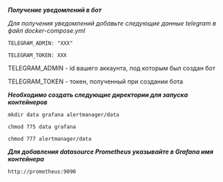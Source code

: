 ***Получение уведомлений в бот***

*Для получения уведомлений добавьте следующие данные telegram в файл docker-compose.yml*

``TELEGRAM_ADMIN: "XXX"``

``TELEGRAM_TOKEN: XXX``

TELEGRAM_ADMIN - id вашего аккаунта, под которым был создан бот

TELEGRAM_TOKEN - токен, полученный при создании бота

***Необходимо создать следующие директории для запуска контейнеров***

``mkdir data grafana alertmanager/data``

``chmod 775 data grafana``

``chmod 777 alertmanager/data``

***Для добавления datasource Prometheus указывайте в Grafana имя контейнера***

``http://prometheus:9090``

